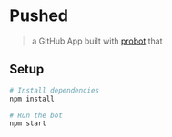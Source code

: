 # Pushed

> a GitHub App built with [probot](https://github.com/probot/probot) that 

## Setup

```sh
# Install dependencies
npm install

# Run the bot
npm start
```
